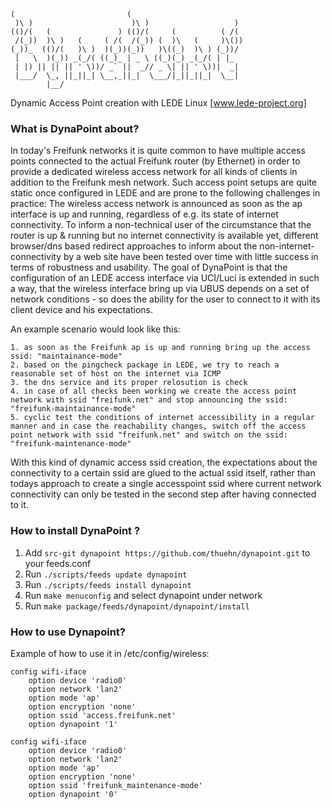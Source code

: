 ```
(                         (                         
 )\ )                      )\ )                   )  
(()/(   (               ) (()/(     (          ( /(  
 /(_))  )\ )   (     ( /(  /(_)) (  )\   (     )\()) 
(_))_  (()/(   )\ )  )(_))(_))   )\((_)  )\ ) (_))/  
 |   \  )(_)) _(_/( ((_)_ | _ \ ((_)(_) _(_/( | |_   
 | |) || || || ' \))/ _` ||  _// _ \| || ' \))|  _|  
 |___/  \_, ||_||_| \__,_||_|  \___/|_||_||_|  \__|  
        |__/                                         
```

Dynamic Access Point creation with LEDE Linux [www.lede-project.org]

### What is DynaPoint about?

In today's Freifunk networks it is quite common to have multiple access points connected to the actual Freifunk router (by Ethernet) in order to provide a dedicated wireless access network for all kinds of clients in addition to the Freifunk mesh network. Such access point setups are quite static once configured in LEDE and are prone to the following challenges in practice: The wireless access network is announced as soon as the ap interface is up and running, regardless of e.g. its state of internet connectivity. To inform a non-technical user of the circumstance that the router is up & running but no internet connectivity is available yet, different browser/dns based redirect approaches to inform about the non-internet-connectivity by a web site have been tested over time with little success in terms of robustness and usability. 
The goal of DynaPoint is that the configuration of an LEDE access interface via UCI/Luci is extended in such a way, that the wireless interface bring up via UBUS depends on a set of network conditions - so does the ability for the user to connect to it with its client device and his expectations.

An example scenario would look like this:

    1. as soon as the Freifunk ap is up and running bring up the access ssid: "maintainance-mode"
    2. based on the pingcheck package in LEDE, we try to reach a reasonable set of host on the internet via ICMP
    3. the dns service and its proper relosution is check 
    4. in case of all checks been working we create the access point network with ssid "freifunk.net" and stop announcing the ssid: "freifunk-maintainance-mode"
    5. cyclic test the conditions of internet accessibility in a regular manner and in case the reachability changes, switch off the access point network with ssid "freifunk.net" and switch on the ssid: "freifunk-maintenance-mode"

With this kind of dynamic access ssid creation, the expectations about the connectivity to a certain ssid are glued to the actual ssid itself, rather than todays approach to create a single accesspoint ssid where current network connectivity can only be tested in the second step after having connected to it. 

### How to install DynaPoint ?

1. Add `src-git dynapoint https://github.com/thuehn/dynapoint.git` to your feeds.conf
2. Run `./scripts/feeds update dynapoint`
3. Run `./scripts/feeds install dynapoint`
4. Run `make menuconfig` and select dynapoint under network
5. Run `make package/feeds/dynapoint/dynapoint/install`

### How to use Dynapoint?
Example of how to use it in /etc/config/wireless:

```
config wifi-iface
	option device 'radio0'
	option network 'lan2'
	option mode 'ap'
	option encryption 'none'
	option ssid 'access.freifunk.net'
	option dynapoint '1'

config wifi-iface
	option device 'radio0'
	option network 'lan2'
	option mode 'ap'
	option encryption 'none'
	option ssid 'freifunk_maintenance-mode'
	option dynapoint '0'
```
